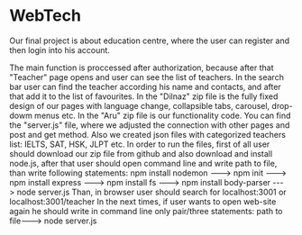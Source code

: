 # WebTech
 Our final project is about education centre, where the user can register and then login into his account.
 
 
 The main function is proccessed after authorization, because after that "Teacher" page opens and user can see the list of teachers.
 In the search bar user can find the teacher according his name and contacts, and after that add it to the list of favourites. 
 In the "Dilnaz" zip file is the fully fixed design of our pages with language change, collapsible tabs, carousel, drop-dowm menus etc.
 In the "Aru" zip file is our functionality code. You can find the "server.js" file, where we adjusted the connection with other pages and post and get method.
 Also we created json files with categorized teachers list: IELTS, SAT, HSK, JLPT etc. 
 In order to run the files, first of all user should download our zip file from github and also download and install node.js, after that user should open command line and write 
 path to file, than write following statements: npm install nodemon ---> npm init ---> npm install express ---> npm install fs ---> npm install body-parser ---> node server.js 
 Than, in browser user should search for localhost:3001 or localhost:3001/teacher In the next times, if user wants to open web-site again he should write in command line only pair/three statements: path to file---> node server.js

